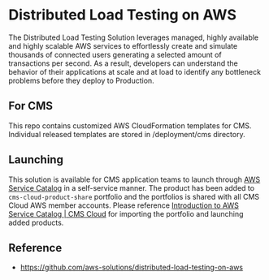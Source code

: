# Distributed Load Testing on AWS

The Distributed Load Testing Solution leverages managed, highly available and highly scalable AWS services to effortlessly create and simulate thousands of connected users generating a selected amount of transactions per second. As a result, developers can understand the behavior of their applications at scale and at load to identify any bottleneck problems before they deploy to Production.

## For CMS
This repo contains customized AWS CloudFormation templates for CMS.  Individual released templates are stored in /deployment/cms directory. 

## Launching
This solution is available for CMS application teams to launch through [AWS Service Catalog](https://aws.amazon.com/servicecatalog/?aws-service-catalog) in a self-service manner. The product has been added to `cms-cloud-product-share` portfolio and the portfolios is shared with all CMS Cloud AWS member accounts. Please reference [Introduction to AWS Service Catalog | CMS Cloud](https://cloud.cms.gov/getting-started-distributed-load-testing-aws) for importing the portfolio and launching added products.

## Reference
- https://github.com/aws-solutions/distributed-load-testing-on-aws


